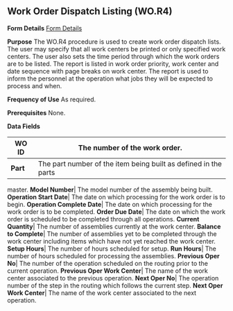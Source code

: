 ## Work Order Dispatch Listing (WO.R4)
<PageHeader />

**Form Details**
[Form Details](../WO-R4-1/README.md)

**Purpose**
The WO.R4 procedure is used to create work order dispatch lists. The user may
specify that all work centers be printed or only specified work centers. The
user also sets the time period through which the work orders are to be listed.
The report is listed in work order priority, work center and date sequence
with page breaks on work center. The report is used to inform the personnel at
the operation what jobs they will be expected to process and when.

**Frequency of Use**
As required.

**Prerequisites**
None.

**Data Fields**

| **WO ID** | The number of the work order.                                   |
| --------- | --------------------------------------------------------------- |
| **Part**  | The part number of the item being built as defined in the parts |
master.
**Model Number**|  The model number of the assembly being built.
**Operation Start Date**|  The date on which processing for the work order is
to begin.
**Operation Complete Date**|  The date on which processing for the work order
is to be completed.
**Order Due Date**|  The date on which the work order is scheduled to be
completed through all operations.
**Current Quantity**|  The number of assemblies currently at the work center.
**Balance to Complete**|  The number of assemblies yet to be completed through
the work center including items which have not yet reached the work center.
**Setup Hours**|  The number of hours scheduled for setup.
**Run Hours**|  The number of hours scheduled for processing the assemblies.
**Previous Oper No**|  The number of the operation scheduled on the routing
prior to the current operation.
**Previous Oper Work Center**|  The name of the work center associated to the
previous operation.
**Next Oper No**|  The operation number of the step in the routing which
follows the current step.
**Next Oper Work Center**|  The name of the work center associated to the next
operation.

<badge text= "Version 8.10.57 " vertical="middle" />

<PageFooter />
